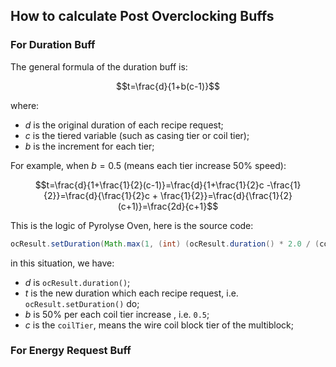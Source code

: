 ## How to calculate Post Overclocking Buffs

### For Duration Buff

The general formula of the duration buff is:

$$t=\frac{d}{1+b(c-1)}$$

where:
- $d$ is the original duration of each recipe request;
- $c$ is the tiered variable (such as casing tier or coil tier);
- $b$ is the increment for each tier;

For example, when $b=0.5$ (means each tier increase $50\%$ speed):

$$t=\frac{d}{1+\frac{1}{2}(c-1)}=\frac{d}{1+\frac{1}{2}c -\frac{1}{2}}=\frac{d}{\frac{1}{2}c + \frac{1}{2}}=\frac{d}{\frac{1}{2}(c+1)}=\frac{2d}{c+1}$$

This is the logic of Pyrolyse Oven, here is the source code:

```java
ocResult.setDuration(Math.max(1, (int) (ocResult.duration() * 2.0 / (coilTier + 1))));
```

in this situation, we have:
- $d$ is `ocResult.duration()`;
- $t$ is the new duration which each recipe request, i.e. `ocResult.setDuration()` do;
- $b$ is $50\%$ per each coil tier increase , i.e. `0.5`;
- $c$ is the `coilTier`, means the wire coil block tier of the multiblock;

### For Energy Request Buff